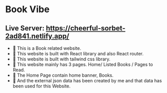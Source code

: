 # Book Vibe

## Live Server: https://cheerful-sorbet-2ad841.netlify.app/
 
- 📝 This is a Book  related website.
- 📝 This website is built with React library and also React router.
- 📝 This website is built with tailwind css library.
- 📝 This website mainly has 3 pages. Home/ Listed Books / Pages to Read.
- 📝 The Home Page contain home banner, Books.
- 📝 And the external json data has been created by me and that data has been used for this Website.
